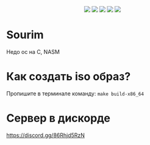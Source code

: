 <p align="center">
<img src="https://img.shields.io/github/contributors/HONAK0/Sourim.svg">
<img src="https://img.shields.io/github/forks/HONAK0/Sourim.svg">
<img src="https://img.shields.io/github/stars/HONAK0/Sourim.svg">
<img src="https://img.shields.io/github/issues/HONAK0/Sourim.svg">
<img src="https://app.codacy.com/project/badge/Grade/d82b7e6e48ea46129ea11e2c063c396f">
<br/>

# Sourim
Недо ос на C, NASM
# Как создать iso образ?
Пропишите в терминале команду: ```make build-x86_64```

# Сервер в дискорде
https://discord.gg/86Rhjd5RzN

